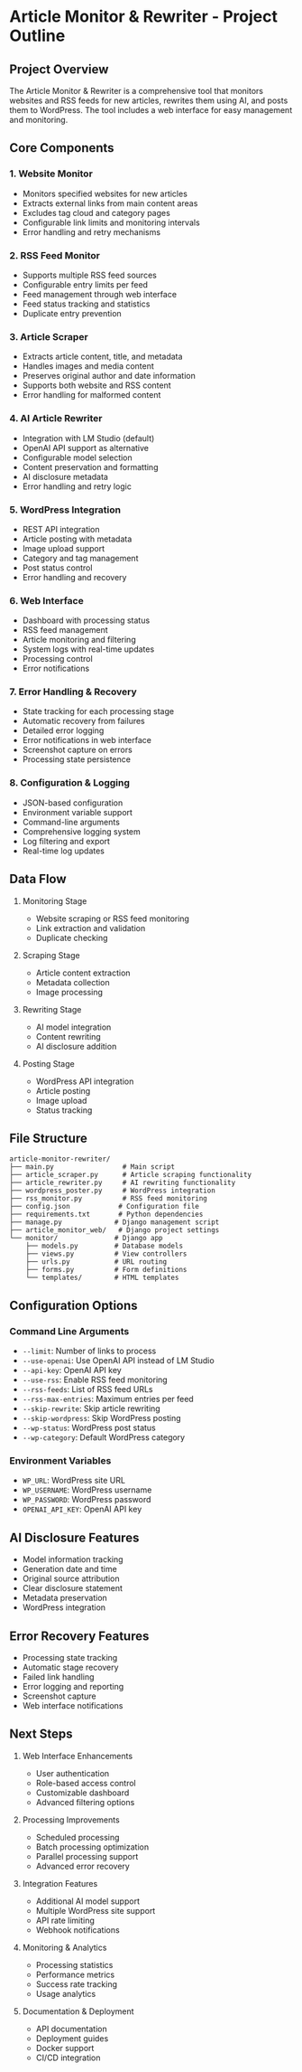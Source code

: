 # Article Monitor & Rewriter - Project Outline

## Project Overview

The Article Monitor & Rewriter is a comprehensive tool that monitors websites and RSS feeds for new articles, rewrites them using AI, and posts them to WordPress. The tool includes a web interface for easy management and monitoring.

## Core Components

### 1. Website Monitor
- Monitors specified websites for new articles
- Extracts external links from main content areas
- Excludes tag cloud and category pages
- Configurable link limits and monitoring intervals
- Error handling and retry mechanisms

### 2. RSS Feed Monitor
- Supports multiple RSS feed sources
- Configurable entry limits per feed
- Feed management through web interface
- Feed status tracking and statistics
- Duplicate entry prevention

### 3. Article Scraper
- Extracts article content, title, and metadata
- Handles images and media content
- Preserves original author and date information
- Supports both website and RSS content
- Error handling for malformed content

### 4. AI Article Rewriter
- Integration with LM Studio (default)
- OpenAI API support as alternative
- Configurable model selection
- Content preservation and formatting
- AI disclosure metadata
- Error handling and retry logic

### 5. WordPress Integration
- REST API integration
- Article posting with metadata
- Image upload support
- Category and tag management
- Post status control
- Error handling and recovery

### 6. Web Interface
- Dashboard with processing status
- RSS feed management
- Article monitoring and filtering
- System logs with real-time updates
- Processing control
- Error notifications

### 7. Error Handling & Recovery
- State tracking for each processing stage
- Automatic recovery from failures
- Detailed error logging
- Error notifications in web interface
- Screenshot capture on errors
- Processing state persistence

### 8. Configuration & Logging
- JSON-based configuration
- Environment variable support
- Command-line arguments
- Comprehensive logging system
- Log filtering and export
- Real-time log updates

## Data Flow

1. Monitoring Stage
   - Website scraping or RSS feed monitoring
   - Link extraction and validation
   - Duplicate checking

2. Scraping Stage
   - Article content extraction
   - Metadata collection
   - Image processing

3. Rewriting Stage
   - AI model integration
   - Content rewriting
   - AI disclosure addition

4. Posting Stage
   - WordPress API integration
   - Article posting
   - Image upload
   - Status tracking

## File Structure

```
article-monitor-rewriter/
├── main.py                 # Main script
├── article_scraper.py      # Article scraping functionality
├── article_rewriter.py     # AI rewriting functionality
├── wordpress_poster.py     # WordPress integration
├── rss_monitor.py          # RSS feed monitoring
├── config.json            # Configuration file
├── requirements.txt       # Python dependencies
├── manage.py             # Django management script
├── article_monitor_web/   # Django project settings
└── monitor/              # Django app
    ├── models.py         # Database models
    ├── views.py          # View controllers
    ├── urls.py           # URL routing
    ├── forms.py          # Form definitions
    └── templates/        # HTML templates
```

## Configuration Options

### Command Line Arguments
- `--limit`: Number of links to process
- `--use-openai`: Use OpenAI API instead of LM Studio
- `--api-key`: OpenAI API key
- `--use-rss`: Enable RSS feed monitoring
- `--rss-feeds`: List of RSS feed URLs
- `--rss-max-entries`: Maximum entries per feed
- `--skip-rewrite`: Skip article rewriting
- `--skip-wordpress`: Skip WordPress posting
- `--wp-status`: WordPress post status
- `--wp-category`: Default WordPress category

### Environment Variables
- `WP_URL`: WordPress site URL
- `WP_USERNAME`: WordPress username
- `WP_PASSWORD`: WordPress password
- `OPENAI_API_KEY`: OpenAI API key

## AI Disclosure Features

- Model information tracking
- Generation date and time
- Original source attribution
- Clear disclosure statement
- Metadata preservation
- WordPress integration

## Error Recovery Features

- Processing state tracking
- Automatic stage recovery
- Failed link handling
- Error logging and reporting
- Screenshot capture
- Web interface notifications

## Next Steps

1. Web Interface Enhancements
   - User authentication
   - Role-based access control
   - Customizable dashboard
   - Advanced filtering options

2. Processing Improvements
   - Scheduled processing
   - Batch processing optimization
   - Parallel processing support
   - Advanced error recovery

3. Integration Features
   - Additional AI model support
   - Multiple WordPress site support
   - API rate limiting
   - Webhook notifications

4. Monitoring & Analytics
   - Processing statistics
   - Performance metrics
   - Success rate tracking
   - Usage analytics

5. Documentation & Deployment
   - API documentation
   - Deployment guides
   - Docker support
   - CI/CD integration 
